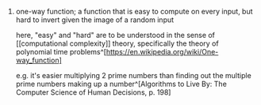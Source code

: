 1. one-way function; a function that is easy to compute on every input, but hard to invert given the image of a random input
	
	here, "easy" and "hard" are to be understood in the sense of [[computational complexity]] theory, specifically the theory of polynomial time problems^[https://en.wikipedia.org/wiki/One-way_function]
	
	e.g. it's easier multiplying 2 prime numbers than finding out the multiple prime numbers making up a number^[Algorithms to Live By: The Computer Science of Human Decisions, p. 198]